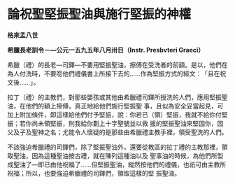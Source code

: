 # 論祝聖堅振聖油與施行堅振的神權


**格來孟八世**

**希臘長老訓令－—公元一五九五年八月卅日（Instr. Presbvteri Graeci）**





希臘（禮）的長老—司鐸—不要用堅振聖油，擦傅在受洗者的前額。是以，他們在為人付洗時，不要唸他們禮儀書上所接下去的……作為堅振方式的經文︰「且在祝文後……」。

拉丁（禮）的主教們，對那些嬰孩或其他由希臘禮司鐸所授洗的人們，應用堅振聖油，在他們的額上擦傅，真正地給他們施行堅振聖
事，且似為安全妥當起見，可加上附加條件，即這樣給他們付予堅振，說︰你若已（領）堅振，我就不給你付堅振；若你尚未領堅振，則我給你劃上十字聖號並以救
援的堅振聖油來堅固你，因父及子及聖神之名；尤能令人懷疑的是那些由希臘禮主教手裡，領受聖洗的人們。

不該強迫希臘禮的司鐸們，除了堅振聖油外，還要從教區的拉丁禮的主教那裡，領取聖油，因為這種聖油按古禮，就在陳列這種油以及
聖事油的時候，為他們所製成聖油了—即已由他祝福了……但堅振聖油，縱然按他們的禮儀，也祇可由主教所祝福；所以，也要強迫希臘禮的司鐸們，領取這樣的堅
振聖油。

